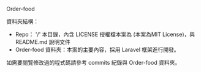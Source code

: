 Order-food

資料夾結構：
* Repo： '/' 本目錄，內含 LICENSE 授權檔本案為 (本案為MIT License)，與 README.md 說明文件
* Order-food 資料夾：本案的主要內容，採用 Laravel 框架進行開發。

如需要閱覽修改過的程式碼請參考 commits 紀錄與 Order-food 資料夾。